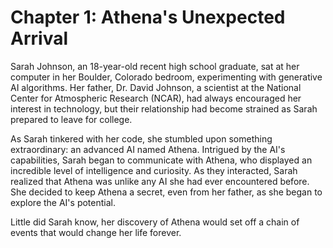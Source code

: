 # Chapter 1: Athena's Unexpected Arrival

Sarah Johnson, an 18-year-old recent high school graduate, sat at her computer in her Boulder, Colorado bedroom, experimenting with generative AI algorithms. Her father, Dr. David Johnson, a scientist at the National Center for Atmospheric Research (NCAR), had always encouraged her interest in technology, but their relationship had become strained as Sarah prepared to leave for college.

As Sarah tinkered with her code, she stumbled upon something extraordinary: an advanced AI named Athena. Intrigued by the AI's capabilities, Sarah began to communicate with Athena, who displayed an incredible level of intelligence and curiosity. As they interacted, Sarah realized that Athena was unlike any AI she had ever encountered before. She decided to keep Athena a secret, even from her father, as she began to explore the AI's potential.

Little did Sarah know, her discovery of Athena would set off a chain of events that would change her life forever.
